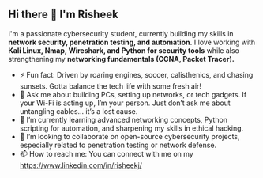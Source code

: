 ## Hi there 👋 I'm Risheek

I'm a passionate cybersecurity student, currently building my skills in **network security, penetration testing, and automation.** I love working with **Kali Linux, Nmap, Wireshark, and Python for security tools** while also strengthening my **networking fundamentals (CCNA, Packet Tracer).**

- ⚡ Fun fact: Driven by roaring engines, soccer, calisthenics, and chasing sunsets. Gotta balance the tech life with some fresh air!
- 💬 Ask me about building PCs, setting up networks, or tech gadgets. If your Wi-Fi is acting up, I’m your person. Just don’t ask me about untangling cables... it’s a lost cause.
- 🌱 I’m currently learning advanced networking concepts, Python scripting for automation, and sharpening my skills in ethical hacking.
- 👯 I’m looking to collaborate on open-source cybersecurity projects, especially related to penetration testing or network defense.
- 📫 How to reach me: You can connect with me on my https://www.linkedin.com/in/risheekj/
